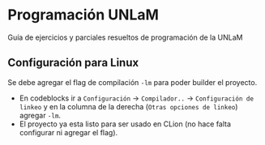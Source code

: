 # Programación UNLaM

Guía de ejercicios y parciales resueltos de programación de la UNLaM

## Configuración para Linux
Se debe agregar el flag de compilación `-lm` para poder builder el proyecto.

* En codeblocks ir a `Configuración` -> `Compilador..` -> `Configuración de linkeo` y en la columna de la derecha (`Otras opciones de linkeo`) agregar `-lm`.
* El proyecto ya esta listo para ser usado en CLion (no hace falta configurar ni agregar el flag).

